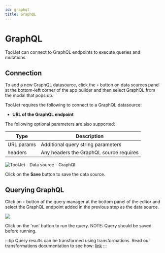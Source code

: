 ```yaml
---
id: graphql
title: GraphQL
---
```


# GraphQL

ToolJet can connect to GraphQL endpoints to execute queries and mutations.

## Connection

To add a new GraphQL datasource, click the `+` button on  data sources panel at the bottom-left corner of the app builder and then select GraphQL from the modal that pops up.

ToolJet requires the following to connect to a GraphQL datasource:

- **URL of the GraphQL endpoint**

The following optional parameters are also supported:

   | Type         | Description |
   | -----------  | ----------- |
   | URL params   | Additional query string parameters|
   | headers      | Any headers the GraphQL source requires|

<div style={{textAlign: 'center'}}>

![ToolJet - Data source - GraphQl](/img/datasource-reference/graphql/graphql-ds.png)

</div>

Click on the **Save** button to save the data source.

## Querying GraphQL

Click on `+` button of the query manager at the bottom panel of the editor and select the GraphQL endpoint added in the previous step as the  data source.

<div style={{textAlign: 'center'}}>

<img className="screenshot-full" src="/img/datasource-reference/graphql/graphql-query.png" />


</div>

Click on the 'run' button to run the query. NOTE: Query should be saved before running.

:::tip
Query results can be transformed using transformations. Read our transformations documentation to see how: [link](/docs/tutorial/transformations)
:::

